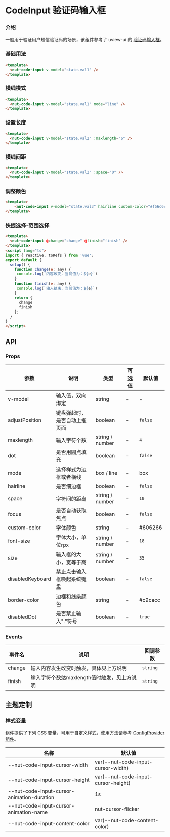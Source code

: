 # CodeInput 验证码输入框

### 介绍

一般用于验证用户短信验证码的场景，该组件参考了 uview-ui 的 [验证码输入框](https://www.uviewui.com/components/codeInput.html)。

### 基础用法

```html
<template>
  <nut-code-input v-model="state.val1" />
</template>
```

### 横线模式

```html
<template>
  <nut-code-input v-model="state.val1" mode="line" />
</template>
```

### 设置长度

```html
<template>
  <nut-code-input v-model="state.val2" :maxlength="6" />
</template>
```

### 横线间距

```html
<template>
  <nut-code-input v-model="state.val2" :space="0" />
</template>
```

### 调整颜色

```html
<template>
    <nut-code-input v-model="state.val3" hairline custom-color="#f56c6c" border-color="#f56c6c" />
</template>
```

### 快捷选择-范围选择

```html
<template>
  <nut-code-input @change="change" @finish="finish" />
</template>
<script lang="ts">
import { reactive, toRefs } from 'vue';
export default {
  setup() {
    function change(e: any) {
     console.log(`内容改变，当前值为：${e}`)
    }
    function finish(e: any) {
     console.log(`输入结束，当前值为：${e}`)
    }
    return {
      change
      finish
    };
  }
}
</script>
```

## API

### Props

| 参数             | 说明                        | 类型            | 可选值 | 默认值  |
|------------------|---------------------------|-----------------|--------|---------|
| v-model          | 输入值，双向绑定             | string          | -      | -       |
| adjustPosition   | 键盘弹起时，是否自动上推页面 | boolean         | -      | `false` |
| maxlength        | 输入字符个数                | string / number | -      | `4`     |
| dot              | 是否用圆点填充              | boolean         | -      | `false` |
| mode             | 选择样式为边框或者横线      | box / line      | -      | box     |
| hairline         | 是否细边框                  | boolean         | -      | `false` |
| space            | 字符间的距离                | string / number | -      | `10`    |
| focus            | 是否自动获取焦点            | boolean         | -      | `false` |
| custom-color     | 字体颜色                    | string          | -      | #606266 |
| font-size        | 字体大小，单位rpx            | string / number | -      | `18`    |
| size             | 输入框的大小，宽等于高       | string / number | -      | `35`    |
| disabledKeyboard | 禁止点击输入框唤起系统键盘  | boolean         | -      | `false` |
| border-color     | 边框和线条颜色              | string          | -      | #c9cacc |
| disabledDot      | 是否禁止输入"."符号         | boolean         | -      | `true`  |

### Events

| 事件名 | 说明                                       | 回调参数 |
|--------|------------------------------------------|----------|
| change | 输入内容发生改变时触发，具体见上方说明      | `string` |
| finish | 输入字符个数达maxlength值时触发，见上方说明 | `string` |

## 主题定制

### 样式变量

组件提供了下列 CSS 变量，可用于自定义样式，使用方法请参考 [ConfigProvider 组件](/components/basic/configprovider)。

| 名称                                       | 默认值                              |
|--------------------------------------------|-------------------------------------|
| --nut-code-input-cursor-width              | var(--nut-code-input-cursor-width)  |
| --nut-code-input-cursor-height             | var(--nut-code-input-cursor-height) |
| --nut-code-input-cursor-animation-duration | 1s                                  |
| --nut-code-input-cursor-animation-name     | nut-cursor-flicker                  |
| --nut-code-input-content-color             | var(--nut-code-content-color)       |

